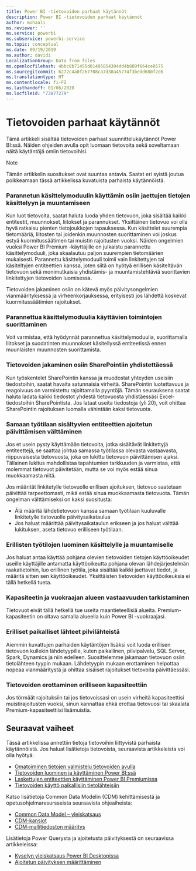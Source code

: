 ```yaml
---
title: Power BI -tietovoiden parhaat käytännöt
description: Power BI -tietovoiden parhaat käytännöt
author: mohaali
ms.reviewer: ''
ms.service: powerbi
ms.subservice: powerbi-service
ms.topic: conceptual
ms.date: 09/19/2019
ms.author: davidi
LocalizationGroup: Data from files
ms.openlocfilehash: 4bbc8b71455d01405854304dd4b889f664ce8575
ms.sourcegitcommit: 6272c4a0f267708ca7d38a45774f3bedd680f2d6
ms.translationtype: HT
ms.contentlocale: fi-FI
ms.lasthandoff: 01/06/2020
ms.locfileid: "73877279"
---
```

# <a name="dataflows-best-practice"></a>Tietovoiden parhaat käytännöt

Tämä artikkeli sisältää tietovoiden parhaat suunnittelukäytännöt Power BI:ssä. Näiden ohjeiden avulla opit luomaan tietovoita sekä soveltamaan näitä käytäntöjä omiin tietovoihisi.

> [!NOTE]
> Tämän artikkelin suositukset ovat suuntaa antavia. Saatat eri syistä joutua poikkeamaan tässä artikkelissa kuvatuista parhaista käytännöistä. 
> 
> 

### <a name="split-ingestion-and-transformation-to-use-the-enhanced-compute-engine"></a>Parannetun käsittelymoduulin käyttämin osiin jaettujen tietojen käsittelyyn ja muuntamiseen

Kun luot tietovoita, saatat haluta luoda yhden tietovuon, joka sisältää kaikki entiteetit, muunnokset, liitokset ja parannukset. Yksittäinen tietovuo voi olla hyvä ratkaisu pienten tietojoukkojen tapauksessa. Kun käsittelet suurempia tietomääriä, liitosten tai joidenkin muunnosten suorittaminen voi joskus estyä kuormitussäätimen tai muistin rajoitusten vuoksi. Näiden ongelmien vuoksi Power BI Premium -käyttäjille on julkaistu parannettu käsittelymoduuli, joka skaalautuu paljon suurempien tietomäärien mukaisesti. Parannettu käsittelymoduuli toimii vain linkitettyjen tai käsiteltyjen entiteettien kanssa, joten siitä on hyötyä erillisen käsiteltävän tietovuon sekä monimutkaisia yhdistämis- ja muuntamistehtäviä suorittavien linkitettyjen tietovoiden luomisessa.

Tietovoiden jakaminen osiin on kätevä myös päivitysongelmien vianmäärityksessä ja virheenkorjauksessa, erityisesti jos lähdettä koskevat kuormitussäätimien rajoitukset.

### <a name="perform-actions-that-can-use-the-enhanced-compute-engine"></a>Parannettua käsittelymoduulia käyttävien toimintojen suorittaminen

Voit varmistaa, että hyödynnät parannettua käsittelymoduulia, suorittamalla liitokset ja suodatinten muunnokset käsitellyssä entiteetissä ennen muunlaisten muunnosten suorittamista.

### <a name="split-dataflows-when-connecting-to-sharepoint"></a>Tietovoiden jakaminen osiin SharePointiin yhdistettäessä

Kun työskentelet SharePointin kanssa ja muodostat yhteyden useisiin tiedostoihin, saatat havaita satunnaisia virheitä. SharePointin luotettavuus ja reagoivuus on varmistettu rajoittamalla pyyntöjä. Tämän seurauksena saatat haluta ladata kaikki tiedostot yhdestä tietovuosta yhdistäessäsi Excel-tiedostoihin SharePointista. Jos lataat useita tiedostoja (yli 20), voit ohittaa SharePointin rajoituksen luomalla vähintään kaksi tietovuota.

### <a name="avoid-scheduling-refresh-for-linked-entities-inside-the-same-workspace"></a>Samaan työtilaan sisältyvien entiteettien ajoitetun päivittämisen välttäminen

Jos et usein pysty käyttämään tietovoita, jotka sisältävät linkitettyjä entiteettejä, se saattaa johtua samassa työtilassa olevasta vastaavasta, riippuvaisesta tietovuosta, joka on lukittu tietovuon päivittämisen ajaksi. Tällainen lukitus mahdollistaa tapahtumien tarkkuuden ja varmistaa, että molemmat tietovuot päivitetään, mutta se voi myös estää sinua muokkaamasta niitä. 

Jos määrität linkitetylle tietovuolle erillisen ajoituksen, tietovuo saatetaan päivittää tarpeettomasti, mikä estää sinua muokkaamasta tietovuota. Tämän ongelman välttämiseksi on kaksi suositusta: 

* Älä määritä lähdetietovuon kanssa samaan työtilaan kuuluvalle linkitetylle tietovuolle päivitysaikataulua
* Jos haluat määrittää päivitysaikataulun erikseen ja jos haluat välttää lukituksen, aseta tietovuo erilliseen työtilaan.

### <a name="create-a-separate-workspace-for-ingestion-transformation"></a>Erillisten työtilojen luominen käsittelylle ja muuntamiselle

Jos haluat antaa käyttää pohjana olevien tietovoiden tietojen käyttöoikeudet useille käyttäjille antamatta käyttöoikeutta pohjana olevan lähdejärjestelmän raakatietoihin, luo erillinen työtila, joka sisältää kaikki jaettavat tiedot, ja määritä sitten sen käyttöoikeudet. Yksittäisten tietovoiden käyttöoikeuksia ei tällä hetkellä tueta.

### <a name="ensure-capacity-is-in-the-same-region"></a>Kapasiteetin ja vuokraajan alueen vastaavuuden tarkistaminen

Tietovuot eivät tällä hetkellä tue useita maantieteellisiä alueita. Premium-kapasiteetin on oltava samalla alueella kuin Power BI -vuokraajasi.

### <a name="separate-on-premises-sources-from-cloud-sources"></a>Erilliset paikalliset lähteet pilvilähteistä

Aiemmin kuvattujen parhaiden käytäntöjen lisäksi voit luoda erillisen tietovuon kullekin lähdetyypille, kuten paikallinen, pilvipalvelu, SQL Server, Spark, Dynamics ja niin edelleen. Suosittelemme jakamaan tietovuon osiin tietolähteen tyypin mukaan. Lähdetyypin mukaan erottaminen helpottaa nopeaa vianmääritystä ja ohittaa sisäiset rajoitukset tietovoita päivittäessäsi.

### <a name="separate-dataflows-into-a-separate-capacity"></a>Tietovoiden erottaminen erilliseen kapasiteettiin

Jos törmäät rajoituksiin tai jos tietovoissasi on usein virheitä kapasiteettisi muistirajoitusten vuoksi, sinun kannattaa ehkä erottaa tietovuosi tai skaalata Premium-kapasiteettiisi lisämuistia.

## <a name="next-steps"></a>Seuraavat vaiheet

Tässä artikkelissa annettiin tietoja tietovoihin liittyvistä parhaista käytännöistä. Jos haluat lisätietoja tietovoista, seuraavista artikkeleista voi olla hyötyä:

* [Omatoiminen tietojen valmistelu tietovoiden avulla](service-dataflows-overview.md)
* [Tietovoiden luominen ja käyttäminen Power BI:ssä](service-dataflows-create-use.md)
* [Laskettujen entiteettien käyttäminen Power BI Premiumissa](service-dataflows-computed-entities-premium.md)
* [Tietovoiden käyttö paikallisiin tietolähteisiin](service-dataflows-on-premises-gateways.md)

Katso lisätietoja Common Data Modelin (CDM) kehittämisestä ja opetusohjelmaresursseista seuraavista ohjeaiheista:
* [Common Data Model – yleiskatsaus](https://docs.microsoft.com/powerapps/common-data-model/overview)
* [CDM-kansiot](https://go.microsoft.com/fwlink/?linkid=2045304)
* [CDM-mallitiedoston määritys](https://go.microsoft.com/fwlink/?linkid=2045521)


Lisätietoja Power Querysta ja ajoitetusta päivityksestä on seuraavissa artikkeleissa:
* [Kyselyn yleiskatsaus Power BI Desktopissa](desktop-query-overview.md)
* [Ajoitetun päivityksen määrittäminen](refresh-scheduled-refresh.md)

